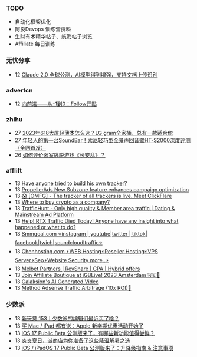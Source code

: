 ### TODO
-  自动化框架优化
-  阿良Devops 训练营资料
-  生财有术精华帖子、航海帖子浏览
-  Affiliate 每日训练

### 无忧分享
<!-- ruyo:START -->
-  12 [Claude 2.0 全球公测，AI模型得到增强，支持文档上传识别](https://51.ruyo.net/18428.html)<!-- ruyo:END -->

### advertcn
<!-- advertcn:START -->
-  12 [向前进——从-1到0：Follow开贴](https://www.advertcn.com/forum.php?mod=viewthread&tid=111185)<!-- advertcn:END -->

### zhihu
<!-- zhihu:START -->
-  27 [2023年618大屏轻薄本怎么选？LG gram全家桶，总有一款适合你](http://zhuanlan.zhihu.com/p/632641888?utm_campaign=rss&utm_medium=rss&utm_source=rss&utm_content=title)
-  27 [年轻人的第一台SoundBar！索尼轻巧型全景声回音壁HT-S2000深度评测（全网首发）](http://zhuanlan.zhihu.com/p/630990296?utm_campaign=rss&utm_medium=rss&utm_source=rss&utm_content=title)
-  26 [如何评价密室逃脱游戏《长安乱》？](http://www.zhihu.com/question/563950552/answer/3045961312?utm_campaign=rss&utm_medium=rss&utm_source=rss&utm_content=title)<!-- zhihu:END -->

### afflift
<!-- afflift:START -->
-  13 [Have anyone tried to build his own tracker?](https://afflift.com/f/threads/have-anyone-tried-to-build-his-own-tracker.11280/)
-  13 [PropellerAds New Subzone feature enhances campaign optimization](https://afflift.com/f/threads/propellerads-new-subzone-feature-enhances-campaign-optimization.11221/)
-  13 [😱 [OMFG] - The tracker of all trackers is live. Meet ClickFlare](https://afflift.com/f/threads/%F0%9F%98%B1-omfg-the-tracker-of-all-trackers-is-live-meet-clickflare.9851/)
-  13 [Where to buy crypto as a company?](https://afflift.com/f/threads/where-to-buy-crypto-as-a-company.11279/)
-  13 [TrafficHunt - Only high quality &amp; Member area traffic | Dating &amp; Mainstream Ad Platform](https://afflift.com/f/threads/traffichunt-only-high-quality-member-area-traffic-dating-mainstream-ad-platform.10862/)
-  13 [Help! RTX Traffic Died Today! Anyone have any insight into what happened or what to do?](https://afflift.com/f/threads/help-rtx-traffic-died-today-anyone-have-any-insight-into-what-happened-or-what-to-do.10847/)
-  13 [Smmgoal.com ⭐instagram | youtube|twitter | tiktok| facebook|twich|soundcloudltraffic⭐](https://afflift.com/f/threads/smmgoal-com-%E2%AD%90instagram-youtube-twitter-tiktok-facebook-twich-soundcloudltraffic%E2%AD%90.6393/)
-  13 [Chenhosting.com ⚡WEB Hosting⚡Reseller Hosting⚡VPS Server⚡Seo⚡Website Security more..⚡](https://afflift.com/f/threads/chenhosting-com-%E2%9A%A1web-hosting%E2%9A%A1reseller-hosting%E2%9A%A1vps-server%E2%9A%A1seo%E2%9A%A1website-security-more-%E2%9A%A1.10653/)
-  13 [Melbet Partners | RevShare | CPA | Hybrid offers](https://afflift.com/f/threads/melbet-partners-revshare-cpa-hybrid-offers.11237/)
-  13 [Join Affiliate Boutique at iGBLive! 2023 Amsterdam 🇳🇱🌷](https://afflift.com/f/threads/join-affiliate-boutique-at-igblive-2023-amsterdam-%F0%9F%87%B3%F0%9F%87%B1%F0%9F%8C%B7.11278/)
-  13 [Galaksion&#39;s AI Generated Video](https://afflift.com/f/threads/galaksions-ai-generated-video.11274/)
-  13 [Method Adsense Traffic Arbitrage &lpar;10x ROI&rpar;🚀](https://afflift.com/f/threads/method-adsense-traffic-arbitrage-10x-roi-%F0%9F%9A%80.11268/)<!-- afflift:END -->

### 少数派
<!-- sspai:START -->
-  13 [新玩意 153｜少数派的编辑们最近买了啥？](https://sspai.com/post/81118)
-  13 [买 Mac / iPad 都有送：Apple 新学期优惠活动开始了](https://sspai.com/post/81075)
-  13 [iOS 17 Public Beta 公测版来了，有哪些新功能值得尝鲜？](https://sspai.com/post/81098)
-  13 [炎炎夏日，派商店为你准备了这些降温解暑之选](https://sspai.com/post/81068)
-  13 [iOS / iPadOS 17 Public Beta 公测版来了：升降级指南 &amp; 注意事项](https://sspai.com/post/81094)<!-- sspai:END -->
